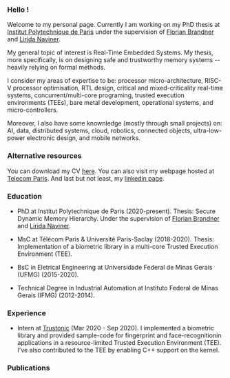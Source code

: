 
<p align="center">

### Hello !

Welcome to my personal page. Currently I am working on my PhD thesis at [Institut Polytechnique de Paris](https://www.ip-paris.fr/en) under the supervision of [Florian Brandner](https://perso.telecom-paristech.fr/brandner/) and [Lirida Naviner](https://www.telecom-paris.fr/lirida-naviner?l=en). 

My general topic of interest is Real-Time Embedded Systems. My thesis, more specifically, is on designing safe and trustworthy memory systems -- heavily relying on formal methods.

I consider my areas of expertise to be: processor micro-architecture, RISC-V processor optimisation, RTL design, critical and mixed-criticality real-time systems, concurrent/multi-core programing, trusted execution environments (TEEs), bare metal development, operational systems, and micro-controllers.

Moreover, I also have some knownledge (mostly through small projects) on: AI, data, distributed systems, cloud, robotics, connected objects, ultra-low-power electronic design, and mobile networks.

### Alternative resources

You can download my CV [here](https://drive.google.com/file/d/1uRnzSN_5rPppWjUGXMycrUgN4HLiG98U/view?usp=sharing). You can also visit my webpage hosted at [Telecom Paris](https://perso.telecom-paristech.fr/flisboa/). And last but not least, my [linkedin page](https://www.linkedin.com/in/felipe-lisboa/).

### Education

- PhD at Institut Polytechnique de Paris (2020-present). Thesis: Secure Dynamic Memory Hierarchy. Under the supervision of [Florian Brandner](https://perso.telecom-paristech.fr/brandner/) and [Lirida Naviner](https://www.telecom-paris.fr/lirida-naviner?l=en).

- MsC at Télécom Paris & Université Paris-Saclay (2018-2020). Thesis: Implementation of a biometric library in a multi-core Trusted Execution Environment (TEE).

- BsC in Eletrical Engineering at Universidade Federal de Minas Gerais (UFMG) (2015-2020).

- Technical Degree in Industrial Automation at Instituto Federal de Minas Gerais (IFMG) (2012-2014).

### Experience

- Intern at [Trustonic](https://www.trustonic.com/) (Mar 2020 - Sep 2020). I implemented a biometric library and provided sample-code for fingerprint and face-recognitionin applications in a resource-limited Trusted Execution Environment (TEE). I've also contributed to the TEE by enabling C++ support on the kernel.

### Publications

</p>

